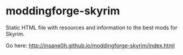 moddingforge-skyrim
===================

Static HTML file with resources and information to the best mods for Skyrim.

Go here: http://insane0h.github.io/moddingforge-skyrim/index.html
